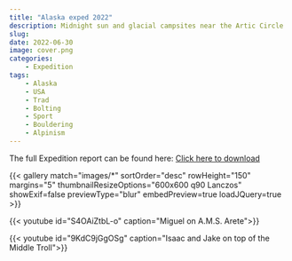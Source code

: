 ```yaml
---
title: "Alaska exped 2022"
description: Midnight sun and glacial campsites near the Artic Circle
slug: 
date: 2022-06-30
image: cover.png
categories:
    - Expedition
tags:
    - Alaska
    - USA
    - Trad
    - Bolting
    - Sport
    - Bouldering
    - Alpinism
---
```


The full Expedition report can be found here:
[Click here to download](/documents/alaska2022.pdf)

{{< gallery match="images/*" sortOrder="desc" rowHeight="150" margins="5" thumbnailResizeOptions="600x600 q90 Lanczos" showExif=false previewType="blur" embedPreview=true loadJQuery=true >}}

{{< youtube id="S4OAiZtbL-o" caption="Miguel on A.M.S. Arete">}}

{{< youtube id="9KdC9jGgOSg" caption="Isaac and Jake on top of the Middle Troll">}}
